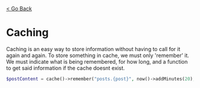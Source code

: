 [< Go Back](../README.md)

# Caching
Caching is an easy way to store information without having to call for it again and again.
To store something in cache, we must only 'remember' it. We must indicate what is being remembered, for how long, and a function to get said information if the cache doesnt exist.

```php
$postContent = cache()->remember("posts.{post}", now()->addMinutes(20), fn () => file_get_contents($path));
```